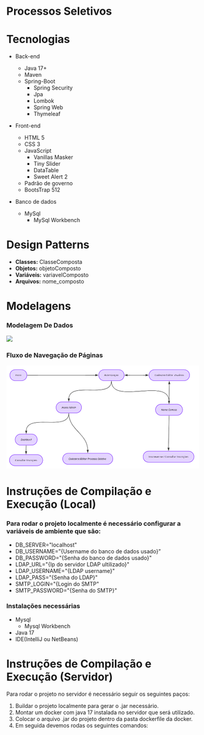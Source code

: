# Processos Seletivos

# Tecnologias

- Back-end
    - Java 17+
    - Maven
    - Spring-Boot
        - Spring Security
        - Jpa
        - Lombok
        - Spring Web
        - Thymeleaf

- Front-end
    - HTML 5
    - CSS 3
    - JavaScript
        - Vanillas Masker
        - Tiny Slider
        - DataTable
        - Sweet Alert 2
    - Padrão de governo
    - BootsTrap 512

- Banco de dados
    - MySql
        - MySql Workbench

# Design Patterns

- **Classes:** ClasseComposta
- **Objetos:** objetoComposto
- **Variáveis:** variavelComposto
- **Arquivos:** nome_composto

# Modelagens

### Modelagem De Dados

<img src="modelagem de dados">

### Fluxo de Navegação de Páginas

<img src="documentation/modelagem de fluxo.png">

# **Instruções de Compilação e Execução (Local)**

### Para rodar o projeto localmente é necessário configurar a variáveis de ambiente que são:

- DB_SERVER="localhost"
- DB_USERNAME=”{Username do banco de dados usado}”
- DB_PASSWORD="{Senha do banco de dados usado}"
- LDAP_URL="{Ip do servidor LDAP ultilizado}"
- LDAP_USERNAME="{LDAP username}"
- LDAP_PASS="{Senha do LDAP}"
- SMTP_LOGIN="{Login do SMTP"
- SMTP_PASSWORD="{Senha do SMTP}"

### Instalações necessárias

- Mysql
    - Mysql Workbench
- Java 17
- IDE(IntelliJ ou NetBeans)

# **Instruções de Compilação e Execução (Servidor)**

Para rodar o projeto no servidor é necessário seguir os seguintes paços:

1. Buildar o projeto localmente para gerar o .jar necessário.
2. Montar um docker com java 17  instalada no servidor que será utilizado.
3. Colocar o arquivo .jar do projeto dentro da pasta dockerfile da docker.
4. Em seguida devemos rodas os seguintes comandos:
